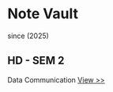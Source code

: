 # Note Vault 
since (2025)

## HD - SEM 2
Data Communication [View >>](/Data_Communication/note.md)
